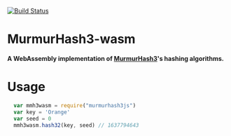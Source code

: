 [![Build Status](https://travis-ci.org/zemlyansky/murmurhash3-wasm.svg?branch=master)](https://travis-ci.org/zemlyansky/murmurhash3-wasm)

MurmurHash3-wasm
================

**A WebAssembly implementation of [MurmurHash3](http://code.google.com/p/smhasher/source/browse/trunk/MurmurHash3.cpp?spec=svn145&r=144)'s hashing algorithms.**

Usage
=====
```javascript
  var mmh3wasm = require("murmurhash3js")
  var key = 'Orange'
  var seed = 0
  mmh3wasm.hash32(key, seed) // 1637794643
```
